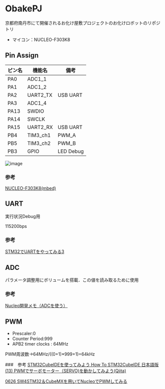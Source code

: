 # ObakePJ

京都府南丹市にて開催されるお化け屋敷プロジェクトのお化けロボットのリポジトリ

* マイコン：NUCLEO-F303K8

## Pin Assign

| ピン名 | 機能名   | 備考      |
| ------ | -------- | --------- |
| PA0    | ADC1_1   |           |
| PA1    | ADC1_2   |           |
| PA2    | UART2_TX | USB UART  |
| PA3    | ADC1_4   |           |
| PA13   | SWDIO    |           |
| PA14   | SWCLK    |           |
| PA15   | UART2_RX | USB UART  |
| PB4    | TIM3_ch1 | PWM_A     |
| PB5    | TIM3_ch2 | PWM_B     |
| PB3    | GPIO     | LED Debug |

![image](https://os.mbed.com/media/uploads/bcostm/nucleo_f303k8_2017_10_10.png)

### 参考

[NUCLEO-F303K8(mbed)](https://os.mbed.com/platforms/ST-Nucleo-F303K8/)

## UART

実行状況Debug用

115200bps

### 参考

[STM32でUARTをやってみる3](https://gsmcustomeffects.hatenablog.com/entry/2017/03/23/125604)

## ADC

パラメータ調整用にボリュームを搭載．この値を読み取るために使用

### 参考

[Nucleo開発メモ（ADCを使う）](https://b.meso.tokyo/post/173610335934/stm32-nucleo-adc)

## PWM

* Prescaler:0
* Counter Period:999
* APB2 timer clocks : 64MHz

PWM周波数->64MHz/((0+1)*999+1)=64kHz

###　参考
[STM32CubeIDEを使ってみよう How To STM32CubeIDE 日本語版 (13) PWMでサーボモーター（SERVO)を動かしてみよう(Qiita)](https://qiita.com/usashirou/items/2d0fedf59a3cef083b87)

[0626 SW4STM32＆CubeMXを用いてNucleoでPWMしてみる](http://ropot.hatenablog.com/entry/2017/06/26/212615)
